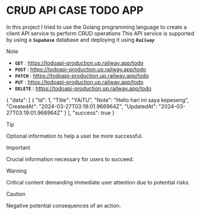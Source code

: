 # CRUD API CASE TODO APP
In this project I tried to use the Golang programming language to create a client API service to perform CRUD operations
This API service is supported by using a **_`Supabase`_** database and deploying it using **_`Railway`_**

> [!NOTE]
> + **`GET`** : https://todoapi-production.up.railway.app/todo
> + **`POST`** : https://todoapi-production.up.railway.app/todo
> + **`PATCH`** : https://todoapi-production.up.railway.app/todo
> + **`PUT`** : https://todoapi-production.up.railway.app/todo
> + **`DELETE`** : https://todoapi-production.up.railway.app/todo

{
  "data": [
    {
      "Id": 1,
      "Title": "YAiTU",
      "Note": "Hello hari ini saya kepeseng",
      "CreatedAt": "2024-03-27T03:19:01.966964Z",
      "UpdatedAt": "2024-03-27T03:19:01.966964Z"
    }
  ],
  "success": true
}

> [!TIP]
> Optional information to help a user be more successful.

> [!IMPORTANT]
> Crucial information necessary for users to succeed.

> [!WARNING]
> Critical content demanding immediate user attention due to potential risks.

> [!CAUTION]
> Negative potential consequences of an action.




